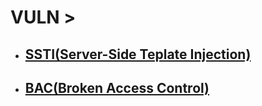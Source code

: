 # VULN > 
* ## [SSTI(Server-Side Teplate Injection)](https://github.com/AmmarAbdelhalem/VULN/blob/main/SSTI%20(Server-Side%20Template%20Injection).md)
* ## [BAC(Broken Access Control)](/bac.md)
